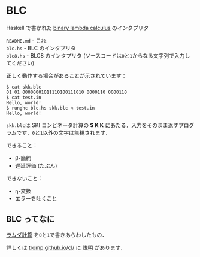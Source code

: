 # BLC
Haskell で書かれた [binary lambda calculus](https://esolangs.org/wiki/Binary_lambda_calculus) のインタプリタ

`README.md` - これ  
`blc.hs` - BLC のインタプリタ  
`blc8.hs` - BLC8 のインタプリタ (ソースコードは`0`と`1`からなる文字列で入力してください)

正しく動作する場合があることが示されています：
```console
$ cat skk.blc
01 01 00000001011110100111010 0000110 0000110
$ cat test.in
Hello, world!
$ runghc blc.hs skk.blc < test.in
Hello, world!
```
`skk.blc`は SKI コンビネータ計算の **S K K** にあたる，入力をそのまま返すプログラムです．`0`と`1`以外の文字は無視されます．

できること：
- β-簡約
- 遅延評価 (たぶん)

できないこと：
- η-変換
- エラーを吐くこと

## BLC ってなに
[ラムダ計算](https://ja.wikipedia.org/wiki/%E3%83%A9%E3%83%A0%E3%83%80%E8%A8%88%E7%AE%97) を`0`と`1`で書きあらわしたもの．

詳しくは [tromp.github.io/cl/](https://tromp.github.io/cl/cl.html) に [説明](https://tromp.github.io/cl/Binary_lambda_calculus.html) があります．
